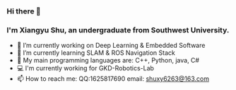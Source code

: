 ### Hi there 👋
### I'm Xiangyu Shu, an undergraduate from Southwest University.
<!--
**Qiaoqi-Zhuyan/Qiaoqi-Zhuyan** is a ✨ _special_ ✨ repository because its `README.md` (this file) appears on your GitHub profile.

Here are some ideas to get you started:
-->

- 🔭 I’m currently working on Deep Learning & Embedded Software  
- 🌱 I’m currently learning SLAM &  ROS Navigation Stack
- 🦾 My main programming languages are: C++, Python, java, C#
- 💻 I'm currently working for GKD-Robotics-Lab
- 📫 How to reach me: QQ:1625817690 email: shuxy6263@163.com




